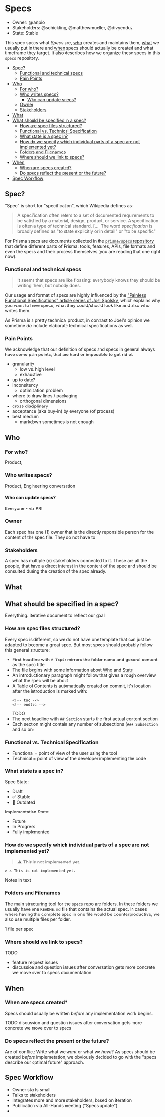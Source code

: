 # Specs

- Owner: @janpio
- Stakeholders: @schickling, @matthewmueller, @divyenduz
- State: Stable

This spec specs what *Specs* are, [who](#who) creates and maintains them, [what](#what) we usually put in there and [when](#when) specs should actually be created and what timeframe they target. It also describes how we organize these specs in this `specs` repository.

<!-- START doctoc generated TOC please keep comment here to allow auto update -->
<!-- DON'T EDIT THIS SECTION, INSTEAD RE-RUN doctoc TO UPDATE -->


- [Spec?](#spec)
  - [Functional and technical specs](#functional-and-technical-specs)
  - [Pain Points](#pain-points)
- [Who](#who)
  - [For who?](#for-who)
  - [Who writes specs?](#who-writes-specs)
    - [Who can update specs?](#who-can-update-specs)
  - [Owner](#owner)
  - [Stakeholders](#stakeholders)
- [What](#what)
- [What should be specified in a spec?](#what-should-be-specified-in-a-spec)
  - [How are spec files structured?](#how-are-spec-files-structured)
  - [Functional vs. Technical Specification](#functional-vs-technical-specification)
  - [What state is a spec in?](#what-state-is-a-spec-in)
  - [How do we specify which individual parts of a spec are not implemented yet?](#how-do-we-specify-which-individual-parts-of-a-spec-are-not-implemented-yet)
  - [Folders and Filenames](#folders-and-filenames)
  - [Where should we link to specs?](#where-should-we-link-to-specs)
- [When](#when)
  - [When are specs created?](#when-are-specs-created)
  - [Do specs reflect the present or the future?](#do-specs-reflect-the-present-or-the-future)
- [Spec Workflow](#spec-workflow)

<!-- END doctoc generated TOC please keep comment here to allow auto update -->

## Spec?

"Spec" is short for "specification", which Wikipedia defines as:

> A specification often refers to a set of documented requirements to be satisfied by a material, design, product, or service. A specification is often a type of technical standard. [...] The word _specification_ is broadly defined as "to state explicitly or in detail" or "to be specific"

For Prisma specs are documents collected in the [`prisma/specs` repository](https://github.com/prisma/specs) that define different parts of Prisma: tools, features, APIs, file formats and even the specs and their process themselves (you are reading that one right now).

### Functional and technical specs

> It seems that specs are like flossing: everybody knows they should be writing them, but nobody does.

Our usage and format of specs are highly influenced by the ["Painless Functional Specifications" article series of Joel Spolsky](https://www.joelonsoftware.com/2000/10/02/painless-functional-specifications-part-1-why-bother/), which explains why you want to have specs, what they could/should look like and also who writes them.

As Prisma is a pretty technical product, in contrast to Joel's opinion we sometime _do_ include elaborate technical specifications as well.

### Pain Points

We acknowledge that our definition of specs and specs in general always have some pain points, that are hard or impossible to get rid of.

- granularity
    - low vs. high level
    - exhaustive
- up to date?
- inconsitency 
    - optimisation problem
- where to draw lines / packaging
    - orthogonal dimensions
- cross disciplinary
- acceptance (aka buy-in) by everyone (of process)
- best medium
    - markdown sometimes is not enough


## Who

### For who?

Product, 


### Who writes specs?

Product, Engineering
conversation

#### Who can update specs?

Everyone - via PR!

### Owner

Each spec has one (1) owner that is the directly reponsible person for the content of the spec file. They do not have to 

### Stakeholders

A spec has multiple (n) stakeholders connected to it. These are all the people, that have a direct interest in the content of the spec and should be consulted during the creation of the spec already.

## What

## What should be specified in a spec?

Everything.
iterative document to reflect our goal

### How are spec files structured?

Every spec is different, so we do not have one template that can just be adapted to become a great spec. But most specs should probably follow this general structure:

- First headline with `# Topic` mirrors the folder name and general content as the spec title
- The file begins with some information about [Who](TODO) and [State](TODO)
- An introductionary paragraph might follow that gives a rough overview what the spec will be about
- A Table of Contents is automatically created on commit, it's location after the introduction is marked with:
   ```
   <!-- toc -->
   <!-- endtoc -->
   ```
   TODO
- The next headline with `## Section` starts the first actual content section
- Each section might contain any number of subsections (`### Subsection` and so on)

### Functional vs. Technical Specification

- Functional = point of view of the user using the tool
- Technical = point of view of the developer implementing the code



### What state is a spec in?


Spec State:
- Draft
- ✅ Stable
- 🚨 Outdated

Implementation State:
- Future
- In Progress
- Fully implemented


### How do we specify which individual parts of a spec are not implemented yet?

> ⚠ This is not implemented yet.

`> ⚠ This is not implemented yet.`


Notes in text




### Folders and Filenames

The main structuring tool for the `specs` repo are folders. In these folders we usually have one `README.md` file that contains the actual spec. In cases where having the complete spec in one file would be counterproductive, we also use multiple files per folder.

1 file per spec






### Where should we link to specs?

TODO

- feature request issues
- discussion and question issues after conversation gets more concrete we move over to specs
documentation





## When


### When are specs created?

Specs should usually be written _before_ any implementation work begins.

TODO discussion and question issues after conversation gets more concrete we move over to specs

### Do specs reflect the present or the future?

Are of conflict: Write what we _want_ or what we _have_? As specs should be created _before_ implemetation, we obviously decided to go with the "specs describe our optimal future" approach.


## Spec Workflow

- Owner starts small
- Talks to stakeholders
- Integrates more and more stakeholders, based on iteration
- Publication via All-Hands meeting ("Specs update")
- 
